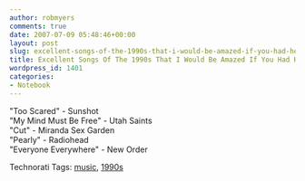 ```yaml
---
author: robmyers
comments: true
date: 2007-07-09 05:48:46+00:00
layout: post
slug: excellent-songs-of-the-1990s-that-i-would-be-amazed-if-you-had-heard
title: Excellent Songs Of The 1990s That I Would Be Amazed If You Had Heard
wordpress_id: 1401
categories:
- Notebook
---
```


"Too Scared" - Sunshot  
"My Mind Must Be Free" - Utah Saints  
"Cut" - Miranda Sex Garden  
"Pearly" - Radiohead  
"Everyone Everywhere" - New Order  
  


Technorati Tags: [music](http://www.technorati.com/tag/music), [1990s](http://www.technorati.com/tag/1990s)

  


